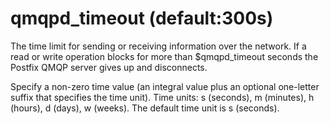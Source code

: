 # qmqpd_timeout (default:300s) 


The time limit for sending or receiving information over the network.
If a read or write operation blocks for more than $qmqpd_timeout
seconds the Postfix QMQP server gives up and disconnects.


 Specify a non-zero time value (an integral value plus an optional
one-letter suffix that specifies the time unit).  Time units: s
(seconds), m (minutes), h (hours), d (days), w (weeks).
The default time unit is s (seconds).  


